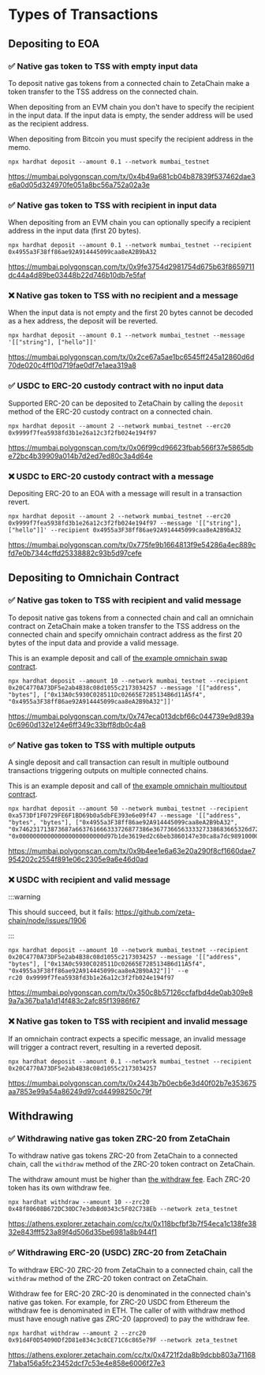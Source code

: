 # Types of Transactions

## Depositing to EOA

### ✅ Native gas token to TSS with empty input data

To deposit native gas tokens from a connected chain to ZetaChain make a token
transfer to the TSS address on the connected chain.

When depositing from an EVM chain you don't have to specify the recipient in the
input data. If the input data is empty, the sender address will be used as the
recipient address.

When depositing from Bitcoin you must specify the recipient address in the memo.

```
npx hardhat deposit --amount 0.1 --network mumbai_testnet
```

https://mumbai.polygonscan.com/tx/0x4b49a681cb04b87839f537462dae3e6a0d05d324970fe051a8bc56a752a02a3e

### ✅ Native gas token to TSS with recipient in input data

When depositing from an EVM chain you can optionally specify a recipient address
in the input data (first 20 bytes).

```
npx hardhat deposit --amount 0.1 --network mumbai_testnet --recipient 0x4955a3F38ff86ae92A914445099caa8eA2B9bA32
```

https://mumbai.polygonscan.com/tx/0x9fe3754d2981754d675b63f8659711dc44a4d89be03448b22d746b10db7e5faf

### ❌ Native gas token to TSS with no recipient and a message

When the input data is not empty and the first 20 bytes cannot be decoded as a
hex address, the deposit will be reverted.

```
npx hardhat deposit --amount 0.1 --network mumbai_testnet --message '[["string"], ["hello"]]'
```

https://mumbai.polygonscan.com/tx/0x2ce67a5ae1bc6545ff245a12860d6d70de020c4ff10d719fae0df7e1aea319a8

### ✅ USDC to ERC-20 custody contract with no input data

Supported ERC-20 can be deposited to ZetaChain by calling the `deposit` method
of the ERC-20 custody contract on a connected chain.

```
npx hardhat deposit --amount 2 --network mumbai_testnet --erc20 0x9999f7fea5938fd3b1e26a12c3f2fb024e194f97
```

https://mumbai.polygonscan.com/tx/0x06f99cd96623fbab566f37e5865dbe72bc4b39909a014b7d2ed7ed80c3a4d64e

### ❌ USDC to ERC-20 сustody сontract with a message

Depositing ERC-20 to an EOA with a message will result in a transaction revert.

```
npx hardhat deposit --amount 2 --network mumbai_testnet --erc20 0x9999f7fea5938fd3b1e26a12c3f2fb024e194f97 --message '[["string"], ["hello"]]' --recipient 0x4955a3F38ff86ae92A914445099caa8eA2B9bA32
```

https://mumbai.polygonscan.com/tx/0x775fe9b1664813f9e54286a4ec889cfd7e0b7344cffd25338882c93b5d97cefe

## Depositing to Omnichain Contract

### ✅ Native gas token to TSS with recipient and valid message

To deposit native gas tokens from a connected chain and call an omnichain
contract on ZetaChain make a token transfer to the TSS address on the connected
chain and specify omnichain contract address as the first 20 bytes of the input
data and provide a valid message.

This is an example deposit and call of
[the example omnichain swap contract](/developers/omnichain/tutorials/swap/).

```
npx hardhat deposit --amount 10 --network mumbai_testnet --recipient 0x20C4770A73DF5e2ab4B38c08d1055c2173034257 --message '[["address", "bytes"], ["0x13A0c5930C028511Dc02665E7285134B6d11A5f4", "0x4955a3F38ff86ae92A914445099caa8eA2B9bA32"]]'
```

https://mumbai.polygonscan.com/tx/0x747eca013dcbf66c044739e9d839a0c6960d132e124e6ff349c33bff8db0c4a8

### ✅ Native gas token to TSS with multiple outputs

A single deposit and call transaction can result in multiple outbound
transactions triggering outputs on multiple connected chains.

This is an example deposit and call of
[the example omnichain multioutput contract](/developers/omnichain/tutorials/single-input-multiple-output/).

```
npx hardhat deposit --amount 50 --network mumbai_testnet --recipient 0xa573Df1F0729FE6F1BD69b0a5dbFE393e6e09f47 --message '[["address", "bytes", "bytes"], ["0x4955a3F38ff86ae92A914445099caa8eA2B9bA32", "0x746231713873687a663761666333726877386e367736656333327338683665326d727730373764306767", "0x000000000000000000000000d97b1de3619ed2c6beb3860147e30ca8a7dc989100000000000000000000000065a45c57636f9bcced4fe193a602008578bca90b"]]'
```

https://mumbai.polygonscan.com/tx/0x9b4ee1e6a63e20a290f8cf1660dae7954202c2554f891e06c2305e9a6e46d0ad

### ❌ USDC with recipient and valid message

:::warning

This should succeed, but it fails:
https://github.com/zeta-chain/node/issues/1906

:::

```
npx hardhat deposit --amount 10 --network mumbai_testnet --recipient 0x20C4770A73DF5e2ab4B38c08d1055c2173034257 --message '[["address", "bytes"], ["0x13A0c5930C028511Dc02665E7285134B6d11A5f4", "0x4955a3F38ff86ae92A914445099caa8eA2B9bA32"]]' --e
rc20 0x9999f7fea5938fd3b1e26a12c3f2fb024e194f97
```

https://mumbai.polygonscan.com/tx/0x350c8b57126ccfafbd4de0ab309e89a7a367ba1a1d14f483c2afc85f13986f67

### ❌ Native gas token to TSS with recipient and invalid message

If an omnichain contract expects a specific message, an invalid message will
trigger a contract revert, resulting in a reverted deposit.

```
npx hardhat deposit --amount 0.1 --network mumbai_testnet --recipient 0x20C4770A73DF5e2ab4B38c08d1055c2173034257
```

https://mumbai.polygonscan.com/tx/0x2443b7b0ecb6e3d40f02b7e353675aa7853e99a54a86249d97cd44998250c79f

## Withdrawing

### ✅ Withdrawing native gas token ZRC-20 from ZetaChain

To withdraw native gas tokens ZRC-20 from ZetaChain to a connected chain, call
the `withdraw` method of the ZRC-20 token contract on ZetaChain.

The withdraw amount must be higher than
[the withdraw fee](/developers/omnichain/gas-fees/). Each ZRC-20 token has its
own withdraw fee.

```
npx hardhat withdraw --amount 10 --zrc20 0x48f80608B672DC30DC7e3dbBd0343c5F02C738Eb --network zeta_testnet
```

https://athens.explorer.zetachain.com/cc/tx/0x118bcfbf3b7f54eca1c138fe3832e843fff523a89f4d506d35be6981a8b944f1

### ✅ Withdrawing ERC-20 (USDC) ZRC-20 from ZetaChain

To withdraw ERC-20 ZRC-20 from ZetaChain to a connected chain, call the
`withdraw` method of the ZRC-20 token contract on ZetaChain.

Withdraw fee for ERC-20 ZRC-20 is denominated in the connected chain's native
gas token. For example, for ZRC-20 USDC from Ethereum the withdraw fee is
denominated in ETH. The caller of with withdraw method must have enough native
gas ZRC-20 (approved) to pay the withdraw fee.

```
npx hardhat withdraw --amount 2 --zrc20 0x91d4F0D54090Df2D81e834c3c8CE71C6c865e79F --network zeta_testnet
```

https://athens.explorer.zetachain.com/cc/tx/0x4721f2da8b9dcbb803a7116871aba156a5fc23452dcf7c53e4e858e6006f27e3
